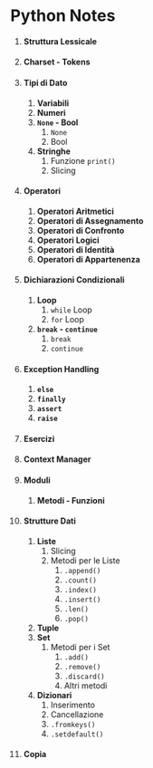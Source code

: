 # Python Notes 
1. #### **Struttura Lessicale**
2. #### **Charset - Tokens**
3. #### **Tipi di Dato**
    1. **Variabili**
    2. **Numeri**
    3. **<code>None</code> - Bool**
        1. <code>None</code>
        2. Bool
    4. **Stringhe**
        1. Funzione <code>print()</code>
        2. Slicing    
4. #### **Operatori**
    1. **Operatori Aritmetici**
    2. **Operatori di Assegnamento**
    3. **Operatori di Confronto**
    4. **Operatori Logici**
    5. **Operatori di Identità**
    6. **Operatori di Appartenenza**  
5. #### **Dichiarazioni Condizionali**
    1. **Loop**
        1. <code>while</code> Loop
        2. <code>for</code> Loop
    2. **<code>break</code> - <code>continue</code>**
        1. <code>break</code>
        2. <code>continue</code>
6. #### **Exception Handling**
    1. **<code>else</code>**
    2. **<code>finally</code>**
    3. **<code>assert</code>**
    4. **<code>raise</code>**
7. #### **Esercizi**

8. #### **Context Manager**
9. #### **Moduli**
    1. **Metodi - Funzioni**
10. #### **Strutture Dati**
    1. **Liste**
        1. Slicing
        2. Metodi per le Liste
            1. <code>.append()</code>
            2. <code>.count()</code>
            3. <code>.index()</code>
            4. <code>.insert()</code>
            5. <code>.len()</code>
            6. <code>.pop()</code>
    2. **Tuple**
    3. **Set**
        1. Metodi per i Set
            1. <code>.add()</code>
            2. <code>.remove()</code>
            3. <code>.discard()</code>
            4. Altri metodi
    4. **Dizionari**
        1. Inserimento
        2. Cancellazione
        4. <code>.fromkeys()</code>
        5. <code>.setdefault()</code>
11. #### **Copia**